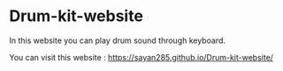 # Drum-kit-website
In this website you can play drum sound through keyboard.

You can visit this website : https://sayan285.github.io/Drum-kit-website/

